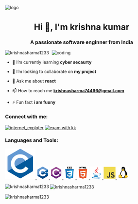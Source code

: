 ![logo](https://github.com/krishnasharma1233/krishnasharma1233/blob/main/Banner.png)
<h1 align="center">Hi 👋, I'm krishna kumar</h1>
<h3 align="center">A passionate software enginner from India</h3>

<img align="right" alt="coding" width="350" src="https://media.giphy.com/media/RbDKaczqWovIugyJmW/giphy.gif">

<p align="left"> <img src="https://komarev.com/ghpvc/?username=krishnasharma1233&label=Profile%20views&color=0e75b6&style=flat" alt="krishnasharma1233" /> </p>

- 🌱 I’m currently learning **cyber secaurty**

- 👯 I’m looking to collaborate on **my project**

- 💬 Ask me about **react**

- 📫 How to reach me **krishnasharma74466@gmail.com**

- ⚡ Fun fact **i am fuuny**

<h3 align="left">Connect with me:</h3>
<p align="left">
<a href="https://instagram.com/internet_exploter" target="blank"><img align="center" src="https://raw.githubusercontent.com/rahuldkjain/github-profile-readme-generator/master/src/images/icons/Social/instagram.svg" alt="internet_exploter" height="30" width="40" /></a>
<a href="https://www.youtube.com/c/exam with kk" target="blank"><img align="center" src="https://raw.githubusercontent.com/rahuldkjain/github-profile-readme-generator/master/src/images/icons/Social/youtube.svg" alt="exam with kk" height="30" width="40" /></a>
</p>

<h3 align="left">Languages and Tools:</h3>
<p align="left"> <a href="https://www.cprogramming.com/" target="_blank" rel="noreferrer"> <img src="https://raw.githubusercontent.com/devicons/devicon/master/icons/c/c-original.svg" alt="c" width="100" height="100"/> </a> <a href="https://www.w3schools.com/cpp/" target="_blank" rel="noreferrer"> <img src="https://raw.githubusercontent.com/devicons/devicon/master/icons/cplusplus/cplusplus-original.svg" alt="cplusplus" width="40" height="40"/> </a> <a href="https://www.w3schools.com/cs/" target="_blank" rel="noreferrer"> <img src="https://raw.githubusercontent.com/devicons/devicon/master/icons/csharp/csharp-original.svg" alt="csharp" width="40" height="40"/> </a> <a href="https://www.w3schools.com/css/" target="_blank" rel="noreferrer"> <img src="https://raw.githubusercontent.com/devicons/devicon/master/icons/css3/css3-original-wordmark.svg" alt="css3" width="40" height="40"/> </a> <a href="https://www.w3.org/html/" target="_blank" rel="noreferrer"> <img src="https://raw.githubusercontent.com/devicons/devicon/master/icons/html5/html5-original-wordmark.svg" alt="html5" width="40" height="40"/> </a> <a href="https://www.java.com" target="_blank" rel="noreferrer"> <img src="https://raw.githubusercontent.com/devicons/devicon/master/icons/java/java-original.svg" alt="java" width="40" height="40"/> </a> <a href="https://developer.mozilla.org/en-US/docs/Web/JavaScript" target="_blank" rel="noreferrer"> <img src="https://raw.githubusercontent.com/devicons/devicon/master/icons/javascript/javascript-original.svg" alt="javascript" width="40" height="40"/> </a> <a href="https://www.linux.org/" target="_blank" rel="noreferrer"> <img src="https://raw.githubusercontent.com/devicons/devicon/master/icons/linux/linux-original.svg" alt="linux" width="40" height="40"/> </a> </p>

<p><img align="left" src="https://github-readme-stats.vercel.app/api/top-langs?username=krishnasharma1233&show_icons=true&locale=en&layout=compact" alt="krishnasharma1233" /></p>

<p>&nbsp;<img align="center" src="https://github-readme-stats.vercel.app/api?username=krishnasharma1233&show_icons=true&locale=en" alt="krishnasharma1233" /></p>

<p><img align="center" src="https://github-readme-streak-stats.herokuapp.com/?user=krishnasharma1233&" alt="krishnasharma1233" /></p>
